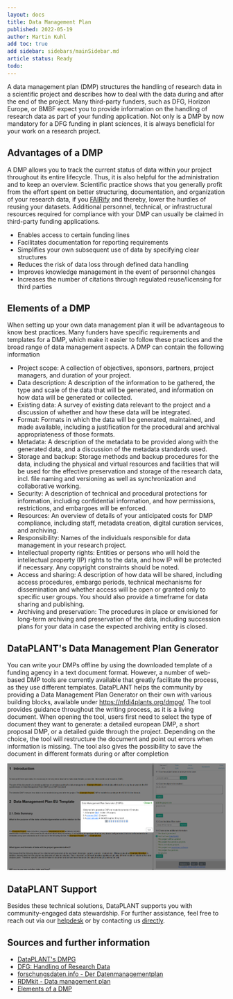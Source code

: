 ```yaml
---
layout: docs
title: Data Management Plan
published: 2022-05-19
author: Martin Kuhl
add toc: true
add sidebar: sidebars/mainSidebar.md
article status: Ready
todo:
---
```


A data management plan (DMP) structures the handling of research data in a scientific project and describes how to deal with the data during and after the end of the project. Many third-party funders, such as DFG, Horizon Europe, or BMBF expect you to provide information on the handling of research data as part of your funding application. Not only is a DMP by now mandatory for a DFG funding in plant sciences, it is always beneficial for your work on a research project. 

## Advantages of a DMP
A DMP allows you to track the current status of data within your project throughout its entire lifecycle. Thus, it is also helpful for the administration and to keep an overview. Scientific practice shows that you generally profit from the effort spent on better structuring, documentation, and organization of your research data, if you [FAIRify](FAIRDataPrinciples.md) and thereby, lower the hurdles of reusing your datasets. Additional personnel, technical, or infrastructural resources required for compliance with your DMP can usually be claimed in third-party funding applications. 

- Enables access to certain funding lines
- Facilitates documentation for reporting requirements
- Simplifies your own subsequent use of data by specifying clear structures
- Reduces the risk of data loss through defined data handling
- Improves knowledge management in the event of personnel changes
- Increases the number of citations through regulated reuse/licensing for third parties


## Elements of a DMP
When setting up your own data management plan it will be advantageous to know best practices. Many funders have specific requirements and templates for a DMP, which make it easier to follow these practices and the broad range of data management aspects. A DMP can contain the following information

- Project scope: A collection of objectives, sponsors, partners, project managers, and duration of your project.
- Data description: A description of the information to be gathered, the type and scale of the data that will be generated, and information on how data will be generated or collected.
- Existing data: A survey of existing data relevant to the project and a discussion of whether and how these data will be integrated.
- Format: Formats in which the data will be generated, maintained, and made available, including a justification for the procedural and archival appropriateness of those formats.
- Metadata: A description of the metadata to be provided along with the generated data, and a discussion of the metadata standards used.
- Storage and backup: Storage methods and backup procedures for the data, including the physical and virtual resources and facilities that will be used for the effective preservation and storage of the research data, incl. file naming and versioning as well as synchronization and collaborative working.
- Security:	A description of technical and procedural protections for information, including confidential information, and how permissions, restrictions, and embargoes will be enforced.
- Resources: An overview of details of your anticipated costs for DMP compliance, including staff, metadata creation, digital curation services, and archiving.
- Responsibility: Names of the individuals responsible for data management in your research project.
- Intellectual property rights:	Entities or persons who will hold the intellectual property (IP) rights to the data, and how IP will be protected if necessary. Any copyright constraints should be noted.
- Access and sharing: A description of how data will be shared, including access procedures, embargo periods, technical mechanisms for dissemination and whether access will be open or granted only to specific user groups. You should also provide a timeframe for data sharing and publishing.
- Archiving and preservation: The procedures in place or envisioned for long-term archiving and preservation of the data, including succession plans for your data in case the expected archiving entity is closed.


## DataPLANT's Data Management Plan Generator
You can write your DMPs offline by using the downloaded template of a funding agency in a text document format. However, a number of web-based DMP tools are currently available that greatly facilitate the process, as they use different templates. 
DataPLANT helps the community by providing a Data Management Plan Generator on their own with various building blocks, available under https://nfdi4plants.org/dmpg/. The tool provides guidance throughout the writing process, as it is a living document. When opening the tool, users first need to select the type of document they want to generate: a detailed european DMP, a short proposal DMP, or a detailed guide through the project. Depending on the choice, the tool will restructure the document and point out errors when information is missing. The tool also gives the possibility to save the document in different formats during or after completion

![DMPG](img/DMPG.png)

## DataPLANT Support
Besides these technical solutions, DataPLANT supports you with community-engaged data stewardship. For further assistance, feel free to reach out via our [helpdesk](https://support.nfdi4plants.org) or by contacting us <a href="mailto:dataplant@uni-kl.de?subject=DataPLANT%20Data%20Sharing">directly</a>.

## Sources and further information
- [DataPLANT's DMPG](https://nfdi4plants.org/dmpg/)
- [DFG: Handling of Research Data](https://www.dfg.de/en/research_funding/principles_dfg_funding/research_data/index.html)
- [forschungsdaten.info - Der Datenmanagementplan](https://www.forschungsdaten.info/themen/informieren-und-planen/datenmanagementplan/) 
- [RDMkit - Data management plan](https://rdmkit.elixir-europe.org/data_management_plan.html)
- [Elements of a DMP](https://www.icpsr.umich.edu/web/pages/datamanagement/dmp/elements.html)
